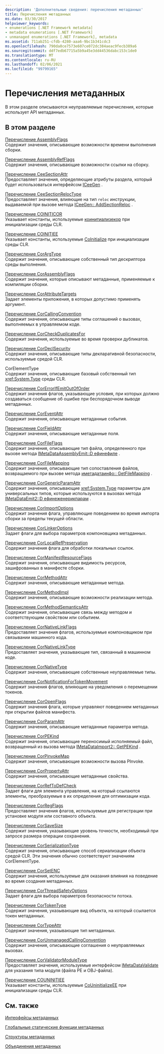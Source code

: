 ```yaml
---
description: 'Дополнительные сведения: перечисления метаданных'
title: Перечисления метаданных
ms.date: 03/30/2017
helpviewer_keywords:
- enumerations [.NET Framework metadata]
- metadata enumerations [.NET Framework]
- unmanaged enumerations [.NET Framework], metadata
ms.assetid: 711ab251-cfdb-4280-aaa6-9bc1b341cdc3
ms.openlocfilehash: 790da8ce7573e607ce072dc384aeac9fecb389a6
ms.sourcegitcommit: ddf7edb67715a5b9a45e3dd44536dabc153c1de0
ms.translationtype: MT
ms.contentlocale: ru-RU
ms.lasthandoff: 02/06/2021
ms.locfileid: "99799165"
---
```

# <a name="metadata-enumerations"></a>Перечисления метаданных

В этом разделе описываются неуправляемые перечисления, которые использует API метаданных.  
  
## <a name="in-this-section"></a>В этом разделе  

 [Перечисление AssemblyFlags](assemblyflags-enumeration.md)  
 Содержит значения, описывающие возможности времени выполнения сборки.  
  
 [Перечисление AssemblyRefFlags](assemblyrefflags-enumeration.md)  
 Содержит значения, описывающие возможности ссылки на сборку.  
  
 [Перечисление CeeSectionAttr](ceesectionattr-enumeration.md)  
 Предоставляет значения, определяющие атрибуты раздела, который будет использоваться интерфейсом [ICeeGen](iceegen-interface.md) .  
  
 [Перечисление CeeSectionRelocType](ceesectionreloctype-enumeration.md)  
 Предоставляет значения, влияющие на тип `reloc` инструкции, выдаваемой при вызове метода [ICeeGen:: AddSectionReloc](iceegen-addsectionreloc-method.md) .  
  
 [Перечисление COINITICOR](coiniticor-enumeration.md)  
 Указывает константы, используемые [коинитиализекор](../hosting/coinitializecor-function.md) при инициализации среды CLR.  
  
 [Перечисление COINITIEE](coinitiee-enumeration.md)  
 Указывает константы, используемые [CoInitialize](../hosting/coinitializeee-function.md) при инициализации среды CLR.  
  
 [Перечисление CorArgType](corargtype-enumeration.md)  
 Содержит значения, описывающие собственный тип дескриптора среды выполнения.  
  
 [Перечисление CorAssemblyFlags](corassemblyflags-enumeration.md)  
 Содержит значения, которые описывают метаданные, применяемые к компиляции сборки.  
  
 [Перечисление CorAttributeTargets](corattributetargets-enumeration.md)  
 Задает элементы приложения, в которых допустимо применять аргумент.  
  
 [Перечисление CorCallingConvention](corcallingconvention-enumeration.md)  
 Содержит значения, описывающие типы соглашений о вызовах, выполняемых в управляемом коде.  
  
 [Перечисление CorCheckDuplicatesFor](corcheckduplicatesfor-enumeration.md)  
 Содержит значения, используемые во время проверки дубликатов.  
  
 [Перечисление CorDeclSecurity](cordeclsecurity-enumeration.md)  
 Содержит значения, описывающие типы декларативной безопасности, используемые средой CLR.  
  
 CorElementType  
 Содержит значения, описывающие базовый собственный тип <xref:System.Type> среды CLR.  
  
 [Перечисление CorErrorIfEmitOutOfOrder](corerrorifemitoutoforder-enumeration.md)  
 Содержит значения флагов, указывающие условия, при которых должно создаваться сообщение об ошибке при беспорядочном выводе метаданных.  
  
 [Перечисление CorEventAttr](coreventattr-enumeration.md)  
 Содержит значения, описывающие метаданные события.  
  
 [Перечисление CorFieldAttr](corfieldattr-enumeration.md)  
 Содержит значения, описывающие метаданные поля.  
  
 [Перечисление CorFileFlags](corfileflags-enumeration.md)  
 Содержит значения, описывающие тип файла, определенного при вызове метода [IMetaDataAssemblyEmit::D ефинефиле](imetadataassemblyemit-definefile-method.md) .  
  
 [Перечисление CorFileMapping](corfilemapping-enumeration.md)  
 Содержит значения, описывающие тип сопоставления файлов, возвращаемого при вызове метода [иметадатаинфо:: GetFileMapping](imetadatainfo-getfilemapping-method.md) .  
  
 [Перечисление CorGenericParamAttr](corgenericparamattr-enumeration.md)  
 Содержит значения, описывающие <xref:System.Type> параметры для универсальных типов, которые используются в вызовах метода [IMetaDataEmit2::D ефинеженерикпарам](imetadataemit2-definegenericparam-method.md) .  
  
 [Перечисление CorImportOptions](corimportoptions-enumeration.md)  
 Содержит значения флага, управляющие поведением во время импорта сборки за пределы текущей области.  
  
 [Перечисление CorLinkerOptions](corlinkeroptions-enumeration.md)  
 Задает флаги для выбора параметров компоновщика метаданных.  
  
 [Перечисление CorLocalRefPreservation](corlocalrefpreservation-enumeration.md)  
 Содержит значения флага для обработки локальных ссылок.  
  
 [Перечисление CorManifestResourceFlags](cormanifestresourceflags-enumeration.md)  
 Содержит значения, описывающие видимость ресурсов, зашифрованных в манифесте сборки.  
  
 [Перечисление CorMethodAttr](cormethodattr-enumeration.md)  
 Содержит значения, описывающие метаданные метода.  
  
 [Перечисление CorMethodImpl](cormethodimpl-enumeration.md)  
 Содержит значения, описывающие возможности реализации метода.  
  
 [Перечисление CorMethodSemanticsAttr](cormethodsemanticsattr-enumeration.md)  
 Содержит значения, описывающие связь между методом и соответствующим свойством или событием.  
  
 [Перечисление CorNativeLinkFlags](cornativelinkflags-enumeration.md)  
 Предоставляет значения флагов, используемые компоновщиком при связывании машинного кода.  
  
 [Перечисление CorNativeLinkType](cornativelinktype-enumeration.md)  
 Предоставляет значения, указывающие тип, связанный в машинном коде.  
  
 [Перечисление CorNativeType](cornativetype-enumeration.md)  
 Содержит значения, описывающие собственные неуправляемые типы.  
  
 [Перечисление CorNotificationForTokenMovement](cornotificationfortokenmovement-enumeration.md)  
 Содержит значения флагов, влияющие на уведомления о перемещении токенов.  
  
 [Перечисление CorOpenFlags](coropenflags-enumeration.md)  
 Содержит значения флага, которые управляют поведением метаданных при открытии файлов манифеста.  
  
 [Перечисление CorParamAttr](corparamattr-enumeration.md)  
 Содержит значения, описывающие метаданные параметра метода.  
  
 [Перечисление CorPEKind](corpekind-enumeration.md)  
 Содержит значения, описывающие переносимый исполняемый файл, возвращенный из вызова метода [IMetaDataImport2:: GetPEKind](imetadataimport2-getpekind-method.md) .  
  
 [Перечисление CorPinvokeMap](corpinvokemap-enumeration.md)  
 Содержит значения, описывающие возможности вызова PInvoke.  
  
 [Перечисление CorPropertyAttr](corpropertyattr-enumeration.md)  
 Содержит значения, описывающие метаданные свойства.  
  
 [Перечисление CorRefToDefCheck](correftodefcheck-enumeration.md)  
 Задает флаги для элемента управления, на который ссылаются элементы, преобразуемые в их определения для оптимизации кода.  
  
 [Перечисление CorRegFlags](corregflags-enumeration.md)  
 Предоставляет значения флагов, используемые для регистрации при установке модуля или составного объекта.  
  
 [Перечисление CorSaveSize](corsavesize-enumeration.md)  
 Содержит значения, указывающие уровень точности, необходимый при запросе размера операции сохранения.  
  
 [Перечисление CorSerializationType](corserializationtype-enumeration.md)  
 Содержит значения, описывающие способ сериализации объекта средой CLR. Эти значения обычно соответствуют значениям CorElementType.  
  
 [Перечисление CorSetENC](corsetenc-enumeration.md)  
 Содержит значения, используемые для оказания влияния на поведение во время создания метаданных.  
  
 [Перечисление CorThreadSafetyOptions](corthreadsafetyoptions-enumeration.md)  
 Задает флаги для выбора параметров безопасности потока.  
  
 [Перечисление CorTokenType](cortokentype-enumeration.md)  
 Содержит значения, указывающие вид объекта, на который ссылается токен метаданных.  
  
 [Перечисление CorTypeAttr](cortypeattr-enumeration.md)  
 Содержит значения, указывающие тип метаданных.  
  
 [Перечисление CorUnmanagedCallingConvention](corunmanagedcallingconvention-enumeration.md)  
 Содержит значения, описывающие соглашения о неуправляемых вызовах.  
  
 [Перечисление CorValidatorModuleType](corvalidatormoduletype-enumeration.md)  
 Предоставляет значения, используемые интерфейсом [IMetaDataValidate](imetadatavalidate-interface.md) для указания типа модуля (файла PE и OBJ-файла).  
  
 [Перечисление COUNINITIEE](couninitiee-enumeration.md)  
 Указывает константы, используемые [CoUninitializeEE](../hosting/couninitializeee-function.md) при инициализации среды CLR.  
  
## <a name="related-sections"></a>См. также  

 [Интерфейсы метаданных](metadata-interfaces.md)  
  
 [Глобальные статические функции метаданных](metadata-global-static-functions.md)  
  
 [Структуры метаданных](metadata-structures.md)  
  
 [Объединения метаданных](metadata-unions.md)
